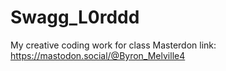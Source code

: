 # Swagg_L0rddd
My creative coding work for class 
Masterdon link: https://mastodon.social/@Byron_Melville4
